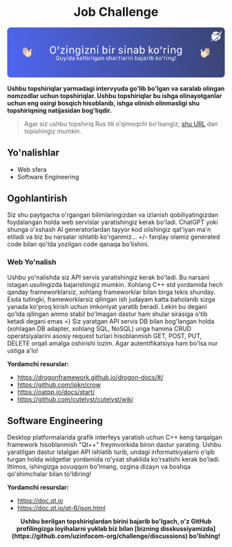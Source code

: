 <h1 align="center">Job Challenge</h1>
<p align="center"><img src="./challenge.png"/></p>

**Ushbu topshiriqlar yarmadagi intervyuda go'lib bo'lgan va saralab olingan nomzodlar uchun topshiriqlar. Ushbu topshiriqlar bu ishga olinayotganlar uchun eng oxirgi bosqich hisoblanib, ishga olinish olinmasligi shu topshiriqning natijasidan bog'liqdir.**

> Agar siz ushbu topshiriq Rus tili o'qimoqchi bo'lsangiz, [shu URL](./README_RU.md) dan topishingiz mumkin.

## Yo'nalishlar

- Web sfera
- Software Engineering

## Ogohlantirish

Siz shu paytgacha o'rgangan bilimlaringizdan va izlanish qobiliyatingizdan foydalangan holda web servislar yaratishingiz kerak bo'ladi.
ChatGPT yoki shunga o'xshash AI generatorlardan tayyor kod olishingiz qat'iyan ma'n etiladi va biz bu narsalar ishlatib ko'rganmiz... +/- farqlay olamiz generated code bilan qo'lda yozilgan code qanaqa bo'lishini.

### Web Yo'nalish

Ushbu yo'nalishda siz API servis yaratishingiz kerak bo'ladi. Bu narsani istagan usulingizda bajarishingiz mumkin. Xohlang C++ std yordamida hech qanday
frameworklarsiz, xohlang frameworklar bilan birga tekis shunday. Esda tutingki, frameworklarsiz qilingan ish judayam katta baholanib sizga yanada ko'proq kirish uchun imkoniyat yaratib beradi. Lekin bu degani qo'lda qilingan ammo stabil bo'lmagan dastur ham shular sirasiga o'tib ketadi degani emas =) Siz yaratgan API servis DB bilan bog'langan holda (xohlagan DB adapter, xohlang SQL, NoSQL) unga hamma CRUD operatsiyalarini asosiy request turlari hisoblanmish GET, POST, PUT, DELETE orqali amalga oshirishi lozim. Agar autentifikatsiya ham bo'lsa nur ustiga a'lo!

**Yordamchi resurslar:**

- https://drogonframework.github.io/drogon-docs/#/
- https://github.com/ipkn/crow
- https://oatpp.io/docs/start/
- https://github.com/cutelyst/cutelyst/wiki

## Software Engineering

Desktop platformalarida grafik interfeys yaratish uchun C++ keng tarqalgan framework hisoblanmish "Qt++" freymvorkida biron dastur yarating. Ushbu yaratilgan dastur istalgan API ishlatib turib, undagi informatsiyalarni o'qib
turgan holda widgetlar yordamida ro'yxat shaklida ko'rsatishi kerak bo'ladi. Iltimos, ishingizga sovuqqon bo'lmang, ozgina dizayn va boshqa qo'shimchalar bilan to'ldiring!

**Yordamchi resurslar:**

- https://doc.qt.io
- https://doc.qt.io/qt-6/json.html

<p align="center"><b>Ushbu berilgan topshiriqlardan birini bajarib bo'lgach, o'z GitHub profilingizga loyihalarni yuklab biz bilan [bizning disskussiyamizda](https://github.com/uzinfocom-org/challenge/discussions) bo'lishing!</b></p>
